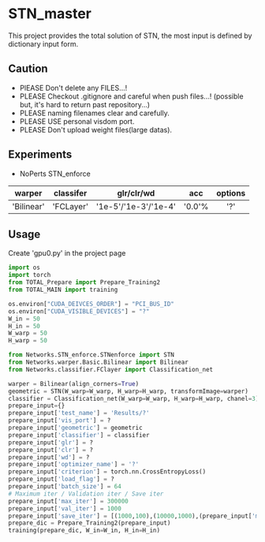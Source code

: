 # STN_master
This project provides the total solution of STN, the most input is defined by dictionary input form.
## Caution
- PlEASE Don't delete any FILES...!
- PLEASE Checkout .gitignore and careful when push files...! 
(possible but, it's hard to return past repository...)
- PLEASE naming filenames clear and carefully.
- PLEASE USE personal visdom port.
- PLEASE Don't upload weight files(large datas).
## Experiments
- NoPerts STN_enforce

| warper | classifer | glr/clr/wd | acc | options |
|:---:|:---:|:---:|:---:|:---:|
|'Bilinear'|'FCLayer'|'1e-5'/'1e-3'/'1e-4'|'0.0'%|'?'|

## Usage
Create 'gpu0.py' in the project page 
``` Python
import os
import torch
from TOTAL_Prepare import Prepare_Training2
from TOTAL_MAIN import training

os.environ["CUDA_DEIVCES_ORDER"] = "PCI_BUS_ID"
os.environ["CUDA_VISIBLE_DEVICES"] = "?"
W_in = 50
H_in = 50
W_warp = 50
H_warp = 50

from Networks.STN_enforce.STNenforce import STN
from Networks.warper.Basic.Bilinear import Bilinear
from Networks.classifier.FClayer import Classification_net

warper = Bilinear(align_corners=True)
geometric = STN(W_warp=W_warp, H_warp=H_warp, transformImage=warper)
classifier = Classification_net(W_warp=W_warp, H_warp=H_warp, chanel=3)
prepare_input={}
prepare_input['test_name'] = 'Results/?'
prepare_input['vis_port'] = ?
prepare_input['geometric'] = geometric
prepare_input['classifier'] = classifier
prepare_input['glr'] = ?
prepare_input['clr'] = ?
prepare_input['wd'] = ?
prepare_input['optimizer_name'] = '?'
prepare_input['criterion'] = torch.nn.CrossEntropyLoss()
prepare_input['load_flag'] = ?
prepare_input['batch_size'] = 64
# Maximum iter / Validation iter / Save iter
prepare_input['max_iter'] = 300000
prepare_input['val_iter'] = 1000
prepare_input['save_iter'] = [(1000,100),(10000,1000),(prepare_input['max_iter'],20000)] #[(iter, period)...]
prepare_dic = Prepare_Training2(prepare_input)
training(prepare_dic, W_in=W_in, H_in=H_in)
```
